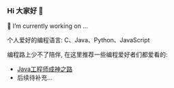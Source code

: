 ### Hi 大家好 👋

<!--
**StevFang/StevFang** is a ✨ _special_ ✨ repository because its `README.md` (this file) appears on your GitHub profile.

Here are some ideas to get you started:

- 🔭 I’m currently working on ...
- 🌱 I’m currently learning ...
- 👯 I’m looking to collaborate on ...
- 🤔 I’m looking for help with ...
- 💬 Ask me about ...
- 📫 How to reach me: ...
- 😄 Pronouns: ...
- ⚡ Fun fact: ...
-->

🔭 I’m currently working on ...

个人爱好的编程语言: C、Java、Python、JavaScript

编程路上少不了陪伴, 在这里推荐一些编程爱好者们都爱看的:
- [Java工程师成神之路](https://hollischuang.github.io/toBeTopJavaer/#/)
- 后续待补充...
